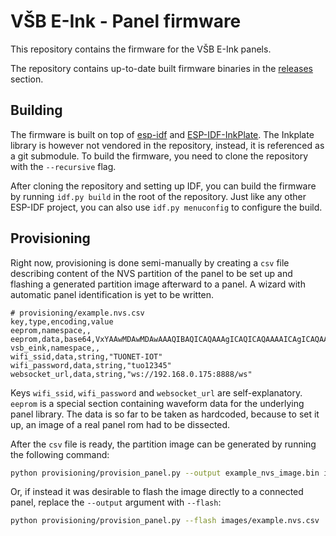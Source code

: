 # VŠB E-Ink - Panel firmware

This repository contains the firmware for the VŠB E-Ink panels.

The repository contains up-to-date built firmware binaries in the [releases](https://github.com/tajnymag/vsb-eink-panel/releases) section.

## Building

The firmware is built on top of [esp-idf](https://github.com/espressif/esp-idf) and [ESP-IDF-InkPlate](https://github.com/turgu1/ESP-IDF-InkPlate). The Inkplate library is however not vendored in the repository, instead, it is referenced as a git submodule. To build the firmware, you need to clone the repository with the `--recursive` flag.

After cloning the repository and setting up IDF, you can build the firmware by running `idf.py build` in the root of the repository. Just like any other ESP-IDF project, you can also use `idf.py menuconfig` to configure the build.

## Provisioning

Right now, provisioning is done semi-manually by creating a `csv` file describing content of the NVS partition of the panel to be set up and flashing a generated partition image afterward to a panel. A wizard with automatic panel identification is yet to be written.

```csv
# provisioning/example.nvs.csv
key,type,encoding,value
eeprom,namespace,,
eeprom,data,base64,VxYAAwMDAwMDAwAAAQIBAQICAQAAAgICAQICAQAAAAICAgICAQAAAwMCAQEBAgAAAwMCAgEBAgAAAgECAQIBAgAAAwMDAgICAgAU7g==
vsb_eink,namespace,,
wifi_ssid,data,string,"TUONET-IOT"
wifi_password,data,string,"tuo12345"
websocket_url,data,string,"ws://192.168.0.175:8888/ws"
```

Keys `wifi_ssid`, `wifi_password` and `websocket_url` are self-explanatory. `eeprom` is a special section containing waveform data for the underlying panel library. The data is so far to be taken as hardcoded, because to set it up, an image of a real panel rom had to be dissected.

After the `csv` file is ready, the partition image can be generated by running the following command:

```bash
python provisioning/provision_panel.py --output example_nvs_image.bin images/example.nvs.csv
```

Or, if instead it was desirable to flash the image directly to a connected panel, replace the `--output` argument with `--flash`:

```bash
python provisioning/provision_panel.py --flash images/example.nvs.csv
```